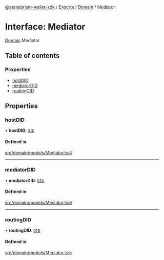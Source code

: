 [@atala/prism-wallet-sdk](../README.md) / [Exports](../modules.md) / [Domain](../modules/Domain.md) / Mediator

# Interface: Mediator

[Domain](../modules/Domain.md).Mediator

## Table of contents

### Properties

- [hostDID](Domain.Mediator.md#hostdid)
- [mediatorDID](Domain.Mediator.md#mediatordid)
- [routingDID](Domain.Mediator.md#routingdid)

## Properties

### hostDID

• **hostDID**: [`DID`](../classes/Domain.DID.md)

#### Defined in

[src/domain/models/Mediator.ts:4](https://github.com/hyperledger/identus-edge-agent-sdk-ts/blob/3c504bead94c87cd52de807c230d8a674846dce5/src/domain/models/Mediator.ts#L4)

___

### mediatorDID

• **mediatorDID**: [`DID`](../classes/Domain.DID.md)

#### Defined in

[src/domain/models/Mediator.ts:6](https://github.com/hyperledger/identus-edge-agent-sdk-ts/blob/3c504bead94c87cd52de807c230d8a674846dce5/src/domain/models/Mediator.ts#L6)

___

### routingDID

• **routingDID**: [`DID`](../classes/Domain.DID.md)

#### Defined in

[src/domain/models/Mediator.ts:5](https://github.com/hyperledger/identus-edge-agent-sdk-ts/blob/3c504bead94c87cd52de807c230d8a674846dce5/src/domain/models/Mediator.ts#L5)
